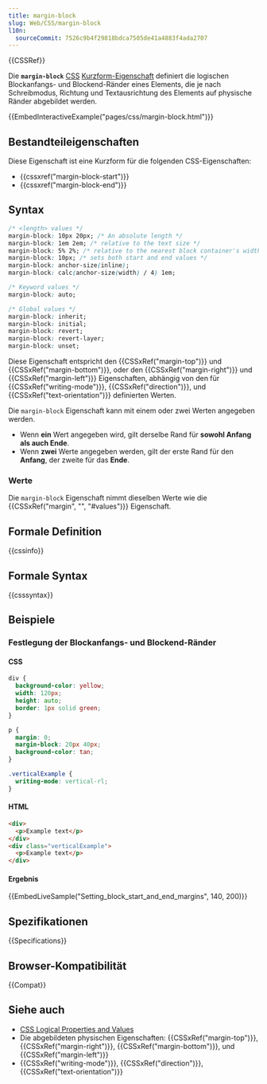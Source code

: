 ```yaml
---
title: margin-block
slug: Web/CSS/margin-block
l10n:
  sourceCommit: 7526c9b4f29818bdca7505de41a4883f4ada2707
---
```


{{CSSRef}}

Die **`margin-block`** [CSS](/de/docs/Web/CSS) [Kurzform-Eigenschaft](/de/docs/Web/CSS/CSS_cascade/Shorthand_properties) definiert die logischen Blockanfangs- und Blockend-Ränder eines Elements, die je nach Schreibmodus, Richtung und Textausrichtung des Elements auf physische Ränder abgebildet werden.

{{EmbedInteractiveExample("pages/css/margin-block.html")}}

## Bestandteileigenschaften

Diese Eigenschaft ist eine Kurzform für die folgenden CSS-Eigenschaften:

- {{cssxref("margin-block-start")}}
- {{cssxref("margin-block-end")}}

## Syntax

```css
/* <length> values */
margin-block: 10px 20px; /* An absolute length */
margin-block: 1em 2em; /* relative to the text size */
margin-block: 5% 2%; /* relative to the nearest block container's width */
margin-block: 10px; /* sets both start and end values */
margin-block: anchor-size(inline);
margin-block: calc(anchor-size(width) / 4) 1em;

/* Keyword values */
margin-block: auto;

/* Global values */
margin-block: inherit;
margin-block: initial;
margin-block: revert;
margin-block: revert-layer;
margin-block: unset;
```

Diese Eigenschaft entspricht den {{CSSxRef("margin-top")}} und {{CSSxRef("margin-bottom")}}, oder den {{CSSxRef("margin-right")}} und {{CSSxRef("margin-left")}} Eigenschaften, abhängig von den für {{CSSxRef("writing-mode")}}, {{CSSxRef("direction")}}, und {{CSSxRef("text-orientation")}} definierten Werten.

Die `margin-block` Eigenschaft kann mit einem oder zwei Werten angegeben werden.

- Wenn **ein** Wert angegeben wird, gilt derselbe Rand für **sowohl Anfang als auch Ende**.
- Wenn **zwei** Werte angegeben werden, gilt der erste Rand für den **Anfang**, der zweite für das **Ende**.

### Werte

Die `margin-block` Eigenschaft nimmt dieselben Werte wie die {{CSSxRef("margin", "", "#values")}} Eigenschaft.

## Formale Definition

{{cssinfo}}

## Formale Syntax

{{csssyntax}}

## Beispiele

### Festlegung der Blockanfangs- und Blockend-Ränder

#### CSS

```css
div {
  background-color: yellow;
  width: 120px;
  height: auto;
  border: 1px solid green;
}

p {
  margin: 0;
  margin-block: 20px 40px;
  background-color: tan;
}

.verticalExample {
  writing-mode: vertical-rl;
}
```

#### HTML

```html
<div>
  <p>Example text</p>
</div>
<div class="verticalExample">
  <p>Example text</p>
</div>
```

#### Ergebnis

{{EmbedLiveSample("Setting_block_start_and_end_margins", 140, 200)}}

## Spezifikationen

{{Specifications}}

## Browser-Kompatibilität

{{Compat}}

## Siehe auch

- [CSS Logical Properties and Values](/de/docs/Web/CSS/CSS_logical_properties_and_values)
- Die abgebildeten physischen Eigenschaften: {{CSSxRef("margin-top")}}, {{CSSxRef("margin-right")}}, {{CSSxRef("margin-bottom")}}, und {{CSSxRef("margin-left")}}
- {{CSSxRef("writing-mode")}}, {{CSSxRef("direction")}}, {{CSSxRef("text-orientation")}}
